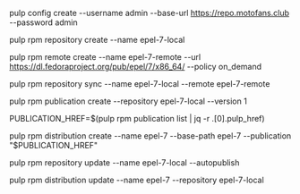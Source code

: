 pulp config create --username admin --base-url https://repo.motofans.club --password admin

pulp rpm repository create --name epel-7-local

pulp rpm remote create --name epel-7-remote --url https://dl.fedoraproject.org/pub/epel/7/x86_64/ --policy on_demand

pulp rpm repository sync --name epel-7-local --remote epel-7-remote

pulp rpm publication create --repository epel-7-local --version 1

PUBLICATION_HREF=$(pulp rpm publication list | jq -r .[0].pulp_href)

pulp rpm distribution create --name epel-7 --base-path epel-7 --publication "$PUBLICATION_HREF"

pulp rpm repository update --name epel-7-local --autopublish

pulp rpm distribution update --name epel-7 --repository epel-7-local
